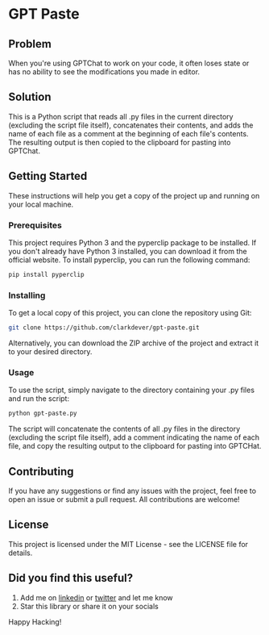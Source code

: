 # GPT Paste

## Problem
When you're using GPTChat to work on your code, it often loses state or has no ability to see the modifications you made in editor.

## Solution
This is a Python script that reads all .py files in the current directory (excluding the script file itself), concatenates their contents, and adds the name of each file as a comment at the beginning of each file's contents. The resulting output is then copied to the clipboard for pasting into GPTChat.

## Getting Started
These instructions will help you get a copy of the project up and running on your local machine.

### Prerequisites
This project requires Python 3 and the pyperclip package to be installed. If you don't already have Python 3 installed, you can download it from the official website. To install pyperclip, you can run the following command:

```bash
pip install pyperclip
```

### Installing
To get a local copy of this project, you can clone the repository using Git:

```bash
git clone https://github.com/clarkdever/gpt-paste.git
```
Alternatively, you can download the ZIP archive of the project and extract it to your desired directory.

### Usage
To use the script, simply navigate to the directory containing your .py files and run the script:


```bash
python gpt-paste.py
```
The script will concatenate the contents of all .py files in the directory (excluding the script file itself), add a comment indicating the name of each file, and copy the resulting output to the clipboard for pasting into GPTCHat.

## Contributing
If you have any suggestions or find any issues with the project, feel free to open an issue or submit a pull request. All contributions are welcome!

## License
This project is licensed under the MIT License - see the LICENSE file for details.

## Did you find this useful?
1. Add me on [linkedin](https://linkedin.com/in/clarkdever) or [twitter](https://www.twitter.com/clarkdever) and let me know
2. Star this library or share it on your socials

Happy Hacking!
